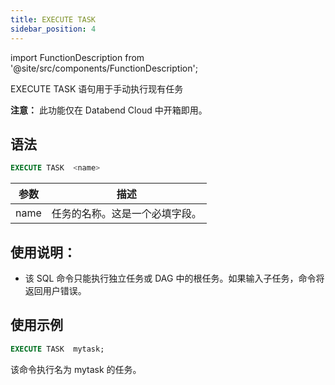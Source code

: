 ```yaml
---
title: EXECUTE TASK
sidebar_position: 4
---
```

import FunctionDescription from '@site/src/components/FunctionDescription';

<FunctionDescription description="引入或更新版本：v1.2.371"/>

EXECUTE TASK 语句用于手动执行现有任务

**注意：** 此功能仅在 Databend Cloud 中开箱即用。

## 语法

```sql
EXECUTE TASK  <name>
```

| 参数                        | 描述                                                                                        |
|----------------------------------|------------------------------------------------------------------------------------------------------|
| name                             | 任务的名称。这是一个必填字段。                                                       |

## 使用说明：
- 该 SQL 命令只能执行独立任务或 DAG 中的根任务。如果输入子任务，命令将返回用户错误。

## 使用示例

```sql
EXECUTE TASK  mytask;
```

该命令执行名为 mytask 的任务。